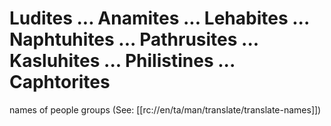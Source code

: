 # Ludites ... Anamites ... Lehabites ... Naphtuhites ... Pathrusites ... Kasluhites ... Philistines ... Caphtorites

names of people groups (See: [[rc://en/ta/man/translate/translate-names]])

